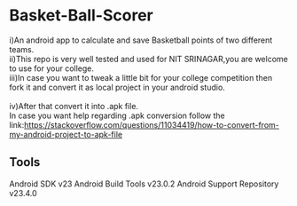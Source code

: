 # Basket-Ball-Scorer
i)An android app to calculate and save Basketball points of two different teams.<br>
ii)This repo is very well tested and used for NIT SRINAGAR,you are welcome to use for your college.<br>
iii)In case you want to tweak a little bit for your college competition then fork it and convert it as local project in your android studio.<br>
<br>
iv)After that convert it into .apk file.<br>
In case you want help regarding .apk conversion follow the link:https://stackoverflow.com/questions/11034419/how-to-convert-from-my-android-project-to-apk-file

## Tools 
 Android SDK v23
 Android Build Tools v23.0.2
 Android Support Repository v23.4.0
